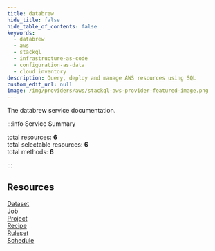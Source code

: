 ```yaml
---
title: databrew
hide_title: false
hide_table_of_contents: false
keywords:
  - databrew
  - aws
  - stackql
  - infrastructure-as-code
  - configuration-as-data
  - cloud inventory
description: Query, deploy and manage AWS resources using SQL
custom_edit_url: null
image: /img/providers/aws/stackql-aws-provider-featured-image.png
---
```


The databrew service documentation.

:::info Service Summary

<div class="row">
<div class="providerDocColumn">
<span>total resources:&nbsp;<b>6</b></span><br />
<span>total selectable resources:&nbsp;<b>6</b></span><br />
<span>total methods:&nbsp;<b>6</b></span><br />
</div>
</div>

:::

## Resources
<div class="row">
<div class="providerDocColumn">
<a href="/providers/aws/databrew/Dataset/">Dataset</a><br />
<a href="/providers/aws/databrew/Job/">Job</a><br />
<a href="/providers/aws/databrew/Project/">Project</a>
</div>
<div class="providerDocColumn">
<a href="/providers/aws/databrew/Recipe/">Recipe</a><br />
<a href="/providers/aws/databrew/Ruleset/">Ruleset</a><br />
<a href="/providers/aws/databrew/Schedule/">Schedule</a>
</div>
</div>